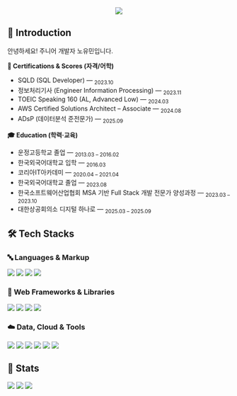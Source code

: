 <div align="center">
  <img src="https://capsule-render.vercel.app/api?type=cylinder&color=gradient&height=120&text=youmin%27s%20github&animation=fadeIn&fontColor=000000&fontSize=40" />
</div>

## 🙌 Introduction
안녕하세요! 주니어 개발자 노유민입니다.

<!-- 📜 Certifications -->
<b>📜 Certifications & Scores (자격/어학)</b>

- SQLD (SQL Developer) — <sub>2023.10</sub>  
- 정보처리기사 (Engineer Information Processing) — <sub>2023.11</sub>  
- TOEIC Speaking 160 (AL, Advanced Low) — <sub>2024.03</sub>  
- AWS Certified Solutions Architect – Associate — <sub>2024.08</sub>  
- ADsP (데이터분석 준전문가) — <sub>2025.09</sub>  


<!-- 🎓 Education -->
  <b>🎓 Education (학력·교육)</b>

- 운정고등학교 졸업 — <sub>2013.03 – 2016.02</sub>  
- 한국외국어대학교 입학 — <sub>2016.03</sub>  
- 코리아IT아카데미 — <sub>2020.04 – 2021.04</sub>  
- 한국외국어대학교 졸업 — <sub>2023.08</sub>  
- 한국소프트웨어산업협회 MSA 기반 Full Stack 개발 전문가 양성과정 — <sub>2023.03 – 2023.10</sub>  
- 대한상공회의소 디지털 하나로 — <sub>2025.03 – 2025.09</sub>  

## 🛠️ Tech Stacks

### 🔤 Languages & Markup
<p>
  <img src="https://img.shields.io/badge/CSS3-1572B6?style=flat&logo=css3&logoColor=white"/>
  <img src="https://img.shields.io/badge/Java-007396?style=flat&logo=java&logoColor=white"/>
  <img src="https://img.shields.io/badge/JavaScript-F7DF1E?style=flat&logo=javascript&logoColor=white"/>
  <img src="https://img.shields.io/badge/TypeScript-007ACC?style=flat&logo=typescript&logoColor=white"/>
</p>

### 🧩 Web Frameworks & Libraries
<p>
  <img src="https://img.shields.io/badge/React-61DAFB?style=flat&logo=react&logoColor=white"/>
  <img src="https://img.shields.io/badge/Next.js-000000?style=flat&logo=nextdotjs&logoColor=white"/>
  <img src="https://img.shields.io/badge/Spring_Boot-6DB33F?style=flat&logo=springboot&logoColor=white"/>
  <img src="https://img.shields.io/badge/Tailwind_CSS-06B6D4?style=flat&logo=tailwindcss&logoColor=white"/>
</p>

### ☁️ Data, Cloud & Tools
<p>
  <img src="https://img.shields.io/badge/GitHub-181717?style=flat&logo=github&logoColor=white"/>
  <img src="https://img.shields.io/badge/Figma-F24E1E?style=flat&logo=figma&logoColor=white"/>
  <img src="https://img.shields.io/badge/MySQL-4479A1?style=flat&logo=mysql&logoColor=white"/>
  <img src="https://img.shields.io/badge/Oracle-F80000?style=flat&logo=oracle&logoColor=white"/>
  <img src="https://img.shields.io/badge/Prisma-2D3748?style=flat&logo=prisma&logoColor=white"/>
  <img src="https://img.shields.io/badge/Amazon_AWS-232F3E?style=flat&logo=amazonaws&logoColor=white"/>
</p>

## 🏅 Stats
<p>
  <img src="https://github-readme-solvedac.hyp3rflow.vercel.app/api/?handle=caffrose" />
  <img src="https://github-readme-stats.vercel.app/api?username=caffrose415&show_icons=true&bg_color=180,ffffff,ffffff&title_color=000000&text_color=000000" />
  <img src="https://github-readme-stats.vercel.app/api/top-langs/?username=caffrose415&layout=compact&bg_color=180,ffffff,ffffff&title_color=000000&text_color=000000" />
</p>
